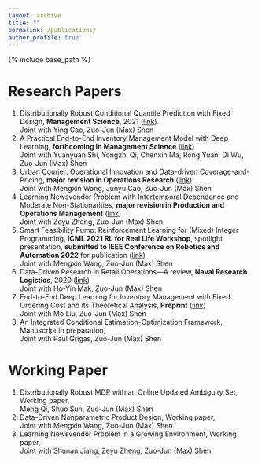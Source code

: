 ```yaml
---
layout: archive
title: ""
permalink: /publications/
author_profile: true
---
```

{% include base_path %} 

# Research Papers
1. Distributionally Robust Conditional Quantile Prediction with Fixed Design, **Management Science**, 2021 ([link](https://pubsonline.informs.org/doi/abs/10.1287/mnsc.2020.3903)).     
Joint with Ying Cao, Zuo-Jun (Max) Shen
1. A Practical End-to-End Inventory Management Model with Deep Learning, **forthcoming in Management Science** ([link](https://papers.ssrn.com/sol3/papers.cfm?abstract_id=3737780))    
Joint with Yuanyuan Shi, Yongzhi Qi, Chenxin Ma, Rong Yuan, Di Wu, Zuo-Jun (Max) Shen
1. Urban Courier: Operational Innovation and Data-driven Coverage-and-Pricing, **major revision in Operations Research** ([link](https://papers.ssrn.com/sol3/papers.cfm?abstract_id=3678317))     
Joint with Mengxin Wang, Junyu Cao, Zuo-Jun (Max) Shen
1. Learning Newsvendor Problem with Intertemporal Dependence and Moderate Non-Stationarities, **major revision in Production and Operations Management** ([link](https://papers.ssrn.com/sol3/papers.cfm?abstract_id=3648615))                        
Joint with Zeyu Zheng, Zuo-Jun (Max) Shen   
1. Smart Feasibility Pump: Reinforcement Learning for (Mixed) Integer Programming, **ICML 2021 RL for Real Life Workshop**, spotlight presentation, **submitted to IEEE Conference on Robotics and Automation 2022** for publication ([link](https://arxiv.org/abs/2102.09663))       
Joint with Mengxin Wang, Zuo-Jun (Max) Shen
1. Data-Driven Research in Retail Operations—A review, **Naval Research Logistics**, 2020 ([link](https://onlinelibrary.wiley.com/doi/full/10.1002/nav.21949))     
Joint with Ho-Yin Mak, Zuo-Jun (Max) Shen
1. End-to-End Deep Learning for Inventory Management with Fixed Ordering Cost and its Theoretical Analysis, **Preprint** ([link](https://papers.ssrn.com/sol3/papers.cfm?abstract_id=3888897))           
Joint with Mo Liu, Zuo-Jun (Max) Shen
1. An Integrated Conditional Estimation-Optimization Framework, Manuscript in preparation,       
Joint with Paul Grigas, Zuo-Jun (Max) Shen



# Working Paper
1. Distributionally Robust MDP with an Online Updated Ambiguity Set, Working paper,     
Meng Qi, Shuo Sun, Zuo-Jun (Max) Shen
1. Data-Driven Nonparametric Product Design, Working paper,     
Joint with Mengxin Wang, Zuo-Jun (Max) Shen
1. Learning Newsvendor Problem in a Growing Environment, Working paper,           
Joint with Shunan Jiang, Zeyu Zheng, Zuo-Jun (Max) Shen



<!-- {% if author.googlescholar %}
  You can also find my articles on <u><a href="{{author.googlescholar}}">my Google Scholar profile</a>.</u>
{% endif %}

{% include base_path %}

{% for post in site.publications reversed %}
  {% include archive-single.html %}
{% endfor %}
 -->
